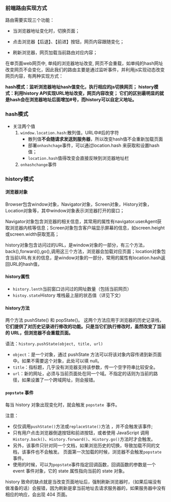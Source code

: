 ### 前端路由实现方式

路由需要实现三个功能：

* 当浏览器地址变化时，切换页面；

* 点击浏览器【后退】、【前进】按钮，网页内容跟随变化；

* 刷新浏览器，网页加载当前路由对应内容；

  

在单页面web网页中, 单纯的浏览器地址改变, 网页不会重载，如单纯的hash网址改变网页不会变化，因此我们的路由主要是通过监听事件，并利用js实现动态改变网页内容，有两种实现方式：

**hash模式：监听浏览器地址hash值变化，执行相应的js切换网页；**
**history模式：利用history API实现URL地址改变，网页内容改变；**
**它们的区别最明显的就是hash会在浏览器地址后面增加#号，而history可以自定义地址。**

### hash模式

* 关注两个值
  1. `window.location.hash`:散列值，URL中#后的字符
     * 散列值**不会随请求发送到服务器**，所以改变hash值不会重新加载页面
     * 部署`onhashchage`事件，可以通过location.hash 来获取和设置hash值；
     * `location.hash`值得改变会直接反映到浏览器地址栏
  2. `onhashchange`事件

### history模式

#### 浏览器对象

Browser包含window对象，Navigator对象，Screen对象，History对象，Location对象等，其中window对象表示浏览器打开的窗口；

Navigator对象包含浏览器的相关信息，其常用的属性有navigator.userAgent获取浏览器内核等信息；Screen对象包含客户端显示屏幕的信息，如screen.height或screen.width获取宽高；

history对象包含访问过的URL，是window对象的一部分，有三个方法，back(),forward(),go(),调用这三个方法，浏览器会加载对应页面；location对象包含当前URL有关的信息，是window对象的一部分，常用的属性有location.hash返回URL的hash值，

#### history属性

* `history.lenth`当前窗口访问过的网址数量（包括当前网页）
* `histoy.state`History 堆栈最上层的状态值（详见下文）

#### history方法

两个方法 pushState() 和 popState()。 这两个方法应用于浏览器的历史记录栈，**它们提供了对历史记录进行修改的功能。只是当它们执行修改时，虽然改变了当前的 URL，但浏览器不会重载页面。**

语法：`history.pushState(object, title, url)`

* `object`：是一个对象，通过 pushState 方法可以将该对象内容传递到新页面中。如果不需要这个对象，此处可以填 null。
* `title`：指标题，几乎没有浏览器支持该参数，传一个空字符串比较安全。
* `url`：新的网址，必须与当前页面处在同一个域。不指定的话则为当前的路径，如果设置了一个跨域网址，则会报错。


#### `popstate` 事件

每当 history 对象出现变化时，就会触发 `popstate `事件。

注意：

* 仅仅调用`pushState()`方法或`replaceState()`方法 ，并不会触发该事件;
* 只有用户点击浏览器倒退按钮和前进按钮，或者使用 JavaScript 调用`History.back()`、`History.forward()`、`History.go()`方法时才会触发。
* 另外，该事件只针对同一个文档，如果浏览历史的切换，导致加载不同的文档，该事件也不会触发。
  页面第一次加载的时候，浏览器不会触发`popstate`事件。
* 使用的时候，可以为`popstate`事件指定回调函数，回调函数的参数是一个 event 事件对象，它的 state 属性指向当前的 state 对象。
  

history 致命的缺点就是当改变页面地址后，强制刷新浏览器时，（如果后端没有做准备的话）会报错，因为刷新是拿当前地址去请求服务器的，如果服务器中没有相应的响应，会出现 404 页面。